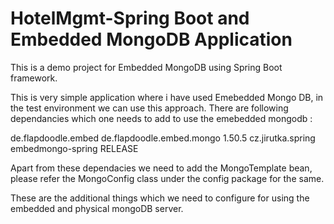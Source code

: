 # HotelMgmt-Spring Boot and Embedded MongoDB Application

This is a demo project for Embedded MongoDB using Spring Boot framework.

This is very simple application where i have used Emebedded Mongo DB, in the test environment we can use this approach. There are following dependancies which one needs to add to use the emebedded mongodb :

 <dependency>
    <groupId>de.flapdoodle.embed</groupId>
    <artifactId>de.flapdoodle.embed.mongo</artifactId>
    <version>1.50.5</version>
</dependency>
<dependency>
    <groupId>cz.jirutka.spring</groupId>
    <artifactId>embedmongo-spring</artifactId>
    <version>RELEASE</version>
</dependency>
<dependency>
  
Apart from these dependacies we need to add the MongoTemplate bean, please refer the MongoConfig class under the config package for the same.

These are the additional things which we need to configure for using the embedded and physical mongoDB server.
